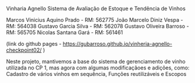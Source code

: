 Vinharia Agnello
Sistema de Avaliação de Estoque e Tendência de Vinhos

Marcos Vinicius Aquino Prado - RM: 562775
João Marcelo Diniz Vespa - RM: 564038
Gustavo Garcia Silva - RM: 562078
Gustavo Oliveira Barroso - RM: 565705
Nicolas Santana Gará - RM: 561461

(link do github pages - https://gubarroso.github.io/vinheria-agnello-checkpoint02/ )

Neste projeto, mantivemos a base do sistema de gerenciamento de vinho utilizada no CP 1, mas agora com algumas modificaçãoes e adições, como: Cadastro de vários vinhos em sequência, Funções reutilizáveis e Escopos